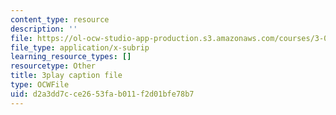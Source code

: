 ```yaml
---
content_type: resource
description: ''
file: https://ol-ocw-studio-app-production.s3.amazonaws.com/courses/3-091sc-introduction-to-solid-state-chemistry-fall-2010/d2a3dd7cce2653fab011f2d01bfe78b7_cMaryERGZmY.vtt
file_type: application/x-subrip
learning_resource_types: []
resourcetype: Other
title: 3play caption file
type: OCWFile
uid: d2a3dd7c-ce26-53fa-b011-f2d01bfe78b7
---
```

